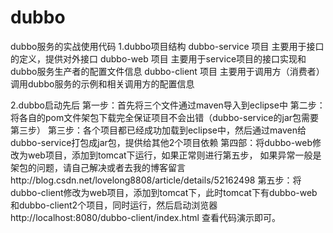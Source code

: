 # dubbo
dubbo服务的实战使用代码
1.dubbo项目结构
	dubbo-service 项目 	主要用于接口的定义，提供对外接口
	dubbo-web 	  项目 	主要用于service项目的接口实现和dubbo服务生产者的配置文件信息
	dubbo-client  项目	主要用于调用方（消费者）调用dubbo服务的示例和相关调用方的配置信息
	
2.dubbo启动先后
        第一步：首先将三个文件通过maven导入到eclipse中
	第二步：将各自的pom文件架包下载完全保证项目不会出错（dubbo-service的jar包需要第三步）
	第三步：各个项目都已经成功加载到eclipse中，然后通过maven给dubbo-service打包成jar包，提供给其他2个项目依赖
	第四部：将dubbo-web修改为web项目，添加到tomcat下运行，如果正常则进行第五步，
                如果异常一般是架包的问题，请自己解决或者去我的博客留言http://blog.csdn.net/lovelong8808/article/details/52162498
	第五步：将dubbo-client修改为web项目，添加到tomcat下，此时tomcat下有dubbo-web和dubbo-client2个项目，同时运行，然后启动浏览器http://localhost:8080/dubbo-client/index.html
查看代码演示即可。
